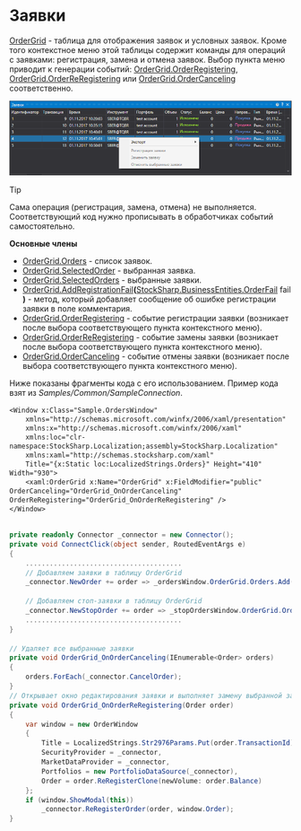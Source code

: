 # Заявки

[OrderGrid](xref:StockSharp.Xaml.OrderGrid) \- таблица для отображения заявок и условных заявок. Кроме того контекстное меню этой таблицы содержит команды для операций с заявками: регистрация, замена и отмена заявок. Выбор пункта меню приводит к генерации событий: [OrderGrid.OrderRegistering](xref:StockSharp.Xaml.OrderGrid.OrderRegistering), [OrderGrid.OrderReRegistering](xref:StockSharp.Xaml.OrderGrid.OrderReRegistering) или [OrderGrid.OrderCanceling](xref:StockSharp.Xaml.OrderGrid.OrderCanceling) соответственно.

![GUI OrderGrid](../../../../images/gui_ordergrid.png)

> [!TIP]
> Сама операция (регистрация, замена, отмена) не выполняется. Соответствующий код нужно прописывать в обработчиках событий самостоятельно.

**Основные члены**

- [OrderGrid.Orders](xref:StockSharp.Xaml.OrderGrid.Orders) \- список заявок.
- [OrderGrid.SelectedOrder](xref:StockSharp.Xaml.OrderGrid.SelectedOrder) \- выбранная заявка.
- [OrderGrid.SelectedOrders](xref:StockSharp.Xaml.OrderGrid.SelectedOrders) \- выбранные заявки.
- [OrderGrid.AddRegistrationFail](xref:StockSharp.Xaml.OrderGrid.AddRegistrationFail(StockSharp.BusinessEntities.OrderFail))**(**[StockSharp.BusinessEntities.OrderFail](xref:StockSharp.BusinessEntities.OrderFail) fail **)** \- метод, который добавляет сообщение об ошибке регистрации заявки в поле комментария.
- [OrderGrid.OrderRegistering](xref:StockSharp.Xaml.OrderGrid.OrderRegistering) \- событие регистрации заявки (возникает после выбора соответствующего пункта контекстного меню).
- [OrderGrid.OrderReRegistering](xref:StockSharp.Xaml.OrderGrid.OrderReRegistering) \- событие замены заявки (возникает после выбора соответствующего пункта контекстного меню).
- [OrderGrid.OrderCanceling](xref:StockSharp.Xaml.OrderGrid.OrderCanceling) \- событие отмены заявки (возникает после выбора соответствующего пункта контекстного меню).

Ниже показаны фрагменты кода с его использованием. Пример кода взят из *Samples\/Common\/SampleConnection*. 

```xaml
<Window x:Class="Sample.OrdersWindow"
    xmlns="http://schemas.microsoft.com/winfx/2006/xaml/presentation"
    xmlns:x="http://schemas.microsoft.com/winfx/2006/xaml"
    xmlns:loc="clr-namespace:StockSharp.Localization;assembly=StockSharp.Localization"
    xmlns:xaml="http://schemas.stocksharp.com/xaml"
    Title="{x:Static loc:LocalizedStrings.Orders}" Height="410" Width="930">
	<xaml:OrderGrid x:Name="OrderGrid" x:FieldModifier="public" OrderCanceling="OrderGrid_OnOrderCanceling" OrderReRegistering="OrderGrid_OnOrderReRegistering" />
</Window>
	  				
```
```cs
private readonly Connector _connector = new Connector();
private void ConnectClick(object sender, RoutedEventArgs e)
{
 	.......................................	
	// Добавляем заявки в таблицу OrderGrid
	_connector.NewOrder += order => _ordersWindow.OrderGrid.Orders.Add(order);
	
	// Добавляем стоп-заявки в таблицу OrderGrid
	_connector.NewStopOrder += order => _stopOrdersWindow.OrderGrid.Orders.Add(order);
	.......................................			
}
              	
// Удаляет все выбранные заявки
private void OrderGrid_OnOrderCanceling(IEnumerable<Order> orders)
{
	orders.ForEach(_connector.CancelOrder);
}
// Открывает окно редактирования заявки и выполняет замену выбранной заявки
private void OrderGrid_OnOrderReRegistering(Order order)
{
	var window = new OrderWindow
	{
		Title = LocalizedStrings.Str2976Params.Put(order.TransactionId),
		SecurityProvider = _connector,
		MarketDataProvider = _connector,
		Portfolios = new PortfolioDataSource(_connector),
		Order = order.ReRegisterClone(newVolume: order.Balance)
	};
	if (window.ShowModal(this))
		_connector.ReRegisterOrder(order, window.Order);
}
	  				
```
